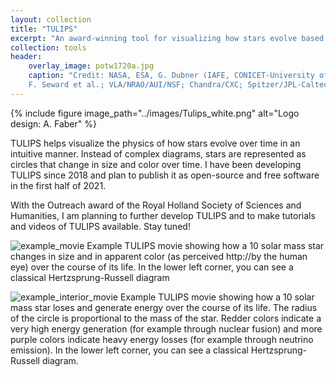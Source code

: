```yaml
---
layout: collection
title: "TULIPS"
excerpt: "An award-winning tool for visualizing how stars evolve based on advanced simulations"
collection: tools
header:
    overlay_image: potw1720a.jpg
    caption: "Credit: NASA, ESA, G. Dubner (IAFE, CONICET-University of Buenos Aires) et al.; A. Loll et al.; T. Temim et al.;
    F. Seward et al.; VLA/NRAO/AUI/NSF; Chandra/CXC; Spitzer/JPL-Caltech; XMM-Newton/ESA; and Hubble/STScI"
---
```


{% include figure image_path="../images/Tulips_white.png" alt="Logo design: A. Faber" %}

TULIPS helps visualize the physics of how stars evolve over time in an intuitive manner. Instead of complex diagrams, 
stars are represented as circles that change in size and color over time. I have been developing TULIPS since 2018 and 
plan to publish it as open-source and free software in the first half of 2021. 


With the Outreach award of the Royal Holland Society of Sciences and Humanities, I am planning to further develop TULIPS 
and to make tutorials and videos of TULIPS available. Stay tuned! 

![example_movie](http://evalaplace.github.io/images/test_single_M10.5_movie.gif "Example TULIPS movie showing how a 10 solar mass star 
changes in size and in apparent color (as perceived by the human eye)")
<span class="caption">Example TULIPS movie showing how a 10 solar mass star 
changes in size and in apparent color (as perceived http://by the human eye) over the course of its life. In the lower 
left corner, you can see a classical Hertzsprung-Russell diagram</span>

![example_interior_movie](http://evalaplace.github.io/images/test_single_M10.5_interior_movie.gif "Example TULIPS movie showing how a 10 solar mass star 
changes in size and in apparent color (as perceived by the human eye)")
<span class="caption">Example TULIPS movie showing how a 10 solar mass star 
loses and generate energy over the course of its life. The radius of the circle is proportional to the mass of the star. 
Redder colors indicate a very high energy generation (for example through nuclear fusion) and more purple colors 
indicate heavy energy losses (for example through neutrino emission). In the lower left corner, you can see a classical 
Hertzsprung-Russell diagram.</span>